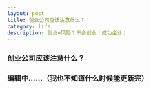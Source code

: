 ```yaml
---
layout: post
title: 创业公司应该注意什么？
category: life
description: 创业=风险？不会创业：成功企业；
---
```


### 创业公司应该注意什么？

### 编辑中……（我也不知道什么时候能更新完）
